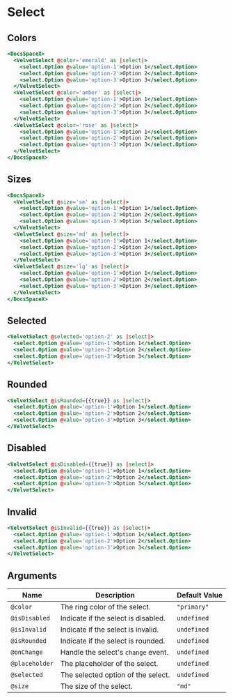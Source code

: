 # Select

## Colors

```hbs preview-template
<DocsSpaceX>
  <VelvetSelect @color='emerald' as |select|>
    <select.Option @value='option-1'>Option 1</select.Option>
    <select.Option @value='option-2'>Option 2</select.Option>
    <select.Option @value='option-3'>Option 3</select.Option>
  </VelvetSelect>
  <VelvetSelect @color='amber' as |select|>
    <select.Option @value='option-1'>Option 1</select.Option>
    <select.Option @value='option-2'>Option 2</select.Option>
    <select.Option @value='option-3'>Option 3</select.Option>
  </VelvetSelect>
  <VelvetSelect @color='rose' as |select|>
    <select.Option @value='option-1'>Option 1</select.Option>
    <select.Option @value='option-2'>Option 2</select.Option>
    <select.Option @value='option-3'>Option 3</select.Option>
  </VelvetSelect>
</DocsSpaceX>
```

## Sizes

```hbs preview-template
<DocsSpaceX>
  <VelvetSelect @size='sm' as |select|>
    <select.Option @value='option-1'>Option 1</select.Option>
    <select.Option @value='option-2'>Option 2</select.Option>
    <select.Option @value='option-3'>Option 3</select.Option>
  </VelvetSelect>
  <VelvetSelect @size='md' as |select|>
    <select.Option @value='option-1'>Option 1</select.Option>
    <select.Option @value='option-2'>Option 2</select.Option>
    <select.Option @value='option-3'>Option 3</select.Option>
  </VelvetSelect>
  <VelvetSelect @size='lg' as |select|>
    <select.Option @value='option-1'>Option 1</select.Option>
    <select.Option @value='option-2'>Option 2</select.Option>
    <select.Option @value='option-3'>Option 3</select.Option>
  </VelvetSelect>
</DocsSpaceX>
```

## Selected

```hbs preview-template
<VelvetSelect @selected='option-2' as |select|>
  <select.Option @value='option-1'>Option 1</select.Option>
  <select.Option @value='option-2'>Option 2</select.Option>
  <select.Option @value='option-3'>Option 3</select.Option>
</VelvetSelect>
```

## Rounded

```hbs preview-template
<VelvetSelect @isRounded={{true}} as |select|>
  <select.Option @value='option-1'>Option 1</select.Option>
  <select.Option @value='option-2'>Option 2</select.Option>
  <select.Option @value='option-3'>Option 3</select.Option>
</VelvetSelect>
```

## Disabled

```hbs preview-template
<VelvetSelect @isDisabled={{true}} as |select|>
  <select.Option @value='option-1'>Option 1</select.Option>
  <select.Option @value='option-2'>Option 2</select.Option>
  <select.Option @value='option-3'>Option 3</select.Option>
</VelvetSelect>
```

## Invalid

```hbs preview-template
<VelvetSelect @isInvalid={{true}} as |select|>
  <select.Option @value='option-1'>Option 1</select.Option>
  <select.Option @value='option-2'>Option 2</select.Option>
  <select.Option @value='option-3'>Option 3</select.Option>
</VelvetSelect>
```

## Arguments

| Name           | Description                         | Default Value |
| -------------- | ----------------------------------- | ------------- |
| `@color`       | The ring color of the select.       | `"primary"`   |
| `@isDisabled`  | Indicate if the select is disabled. | `undefined`   |
| `@isInvalid`   | Indicate if the select is invalid.  | `undefined`   |
| `@isRounded`   | Indicate if the select is rounded.  | `undefined`   |
| `@onChange`    | Handle the select's `change` event. | `undefined`   |
| `@placeholder` | The placeholder of the select.      | `undefined`   |
| `@selected`    | The selected option of the select.  | `undefined`   |
| `@size`        | The size of the select.             | `"md"`        |
